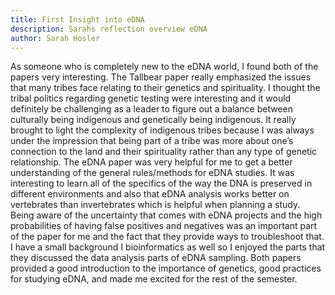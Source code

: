 ```yaml
---
title: First Insight into eDNA
description: Sarahs reflection overview eDNA
author: Sarah Hosler
---
```


As someone who is completely new to the eDNA world, I found both of the papers very interesting. The Tallbear paper really emphasized the issues that many tribes face relating to their genetics and spirituality. I thought the tribal politics regarding genetic testing were interesting and it would definitely be challenging as a leader to figure out a balance between culturally being indigenous and genetically being indigenous. It really brought to light the complexity of indigenous tribes because I was always under the impression that being part of a tribe was more about one’s connection to the land and their spirituality rather than any type of genetic relationship. The eDNA paper was very helpful for me to get a better understanding of the general rules/methods for eDNA studies. It was interesting to learn all of the specifics of the way the DNA is preserved in different environments and also that eDNA analysis works better on vertebrates than invertebrates which is helpful when planning a study. Being aware of the uncertainty that comes with eDNA projects and the high probabilities of having false positives and negatives was an important part of the paper for me and the fact that they provide ways to troubleshoot that. I have a small background I bioinformatics as well so I enjoyed the parts that they discussed the data analysis parts of eDNA sampling. Both papers provided a good introduction to the importance of genetics, good practices for studying eDNA, and made me excited for the rest of the semester.